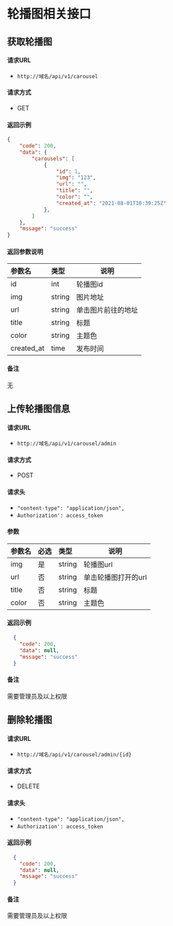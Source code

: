 # 轮播图相关接口

## 获取轮播图

#### 请求URL
- ` http://域名/api/v1/carousel `
  
#### 请求方式
- GET 

#### 返回示例 

``` json
{
    "code": 200,
    "data": {
        "carousels": [
            {
                "id": 1,
                "img": "123",
                "url": "",
                "title": "",
                "color": "",
                "created_at": "2021-08-01T10:39:25Z"
            },
        ]
    },
    "mssage": "success"
}
```
#### 返回参数说明
| 参数名     | 类型   | 说明               |
| :--------- | :----- | ------------------ |
| id         | int    | 轮播图id           |
| img        | string | 图片地址           |
| url        | string | 单击图片前往的地址 |
| title      | string | 标题               |
| color      | string | 主题色             |
| created_at | time   | 发布时间           |

#### 备注 
无



## 上传轮播图信息

#### 请求URL
- ` http://域名/api/v1/carousel/admin `
  
#### 请求方式
- POST 

####  请求头
- `"content-type": "application/json",`
- `Authorization': access_token`

#### 参数

| 参数名 | 必选 | 类型   | 说明                |
| :----- | :--- | :----- | ------------------- |
| img    | 是   | string | 轮播图url           |
| url    | 否   | string | 单击轮播图打开的url |
| title  | 否   | string | 标题                |
| color  | 否   | string | 主题色              |

#### 返回示例 

``` json
  {
    "code": 200,
    "data": null,
    "mssage": "success"
  }
```

#### 备注 

需要管理员及以上权限


    
## 删除轮播图

#### 请求URL
- ` http://域名/api/v1/carousel/admin/{id} `
  
#### 请求方式
- DELETE

####  请求头
- `"content-type": "application/json",`
- `Authorization': access_token`

#### 返回示例 

``` json
  {
    "code": 200,
    "data": null,
    "mssage": "success"
  }
```

#### 备注 

需要管理员及以上权限